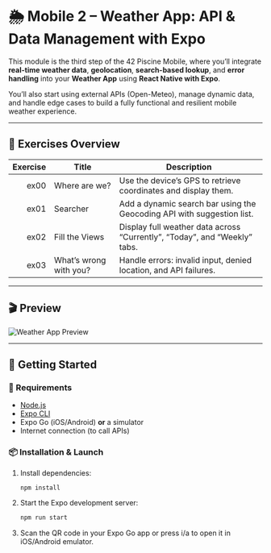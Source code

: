 # 🌦️ Mobile 2 – Weather App: API & Data Management with Expo

This module is the third step of the 42 Piscine Mobile, where you’ll integrate **real-time weather data**, **geolocation**, **search-based lookup**, and **error handling** into your **Weather App** using **React Native with Expo**.

You’ll also start using external APIs (Open-Meteo), manage dynamic data, and handle edge cases to build a fully functional and resilient mobile weather experience.

---

## 🧩 Exercises Overview

| Exercise | Title               | Description                                                                 |
|---------:|---------------------|-----------------------------------------------------------------------------|
| ex00     | Where are we?       | Use the device’s GPS to retrieve coordinates and display them.              |
| ex01     | Searcher            | Add a dynamic search bar using the Geocoding API with suggestion list.      |
| ex02     | Fill the Views      | Display full weather data across “Currently”, “Today”, and “Weekly” tabs.   |
| ex03     | What’s wrong with you? | Handle errors: invalid input, denied location, and API failures.         |

---

## 🎬 Preview

![Weather App Preview](./docs/preview.gif)

---

## 🚀 Getting Started

### 🔧 Requirements

- [Node.js](https://nodejs.org/)
- [Expo CLI](https://docs.expo.dev/get-started/installation/)
- Expo Go (iOS/Android) **or** a simulator
- Internet connection (to call APIs)

### 📦 Installation & Launch

1. Install dependencies:
   ```bash
   npm install
   ```
2. Start the Expo development server:
   ```bash
   npm run start
   ```
3. Scan the QR code in your Expo Go app or press i/a to open it in iOS/Android emulator.